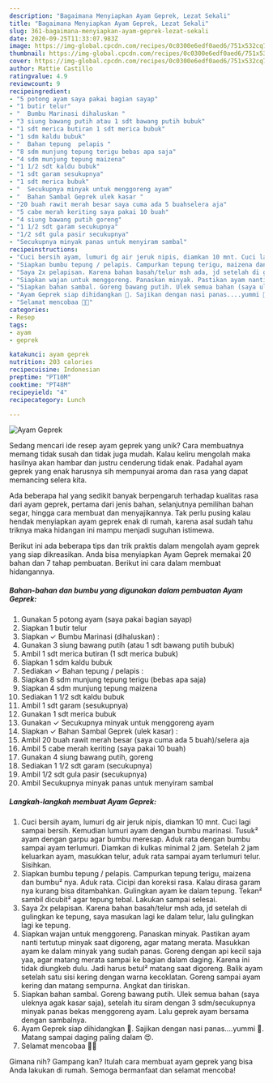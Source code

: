```yaml
---
description: "Bagaimana Menyiapkan Ayam Geprek, Lezat Sekali"
title: "Bagaimana Menyiapkan Ayam Geprek, Lezat Sekali"
slug: 361-bagaimana-menyiapkan-ayam-geprek-lezat-sekali
date: 2020-09-25T11:33:07.983Z
image: https://img-global.cpcdn.com/recipes/0c0300e6edf0aed6/751x532cq70/ayam-geprek-foto-resep-utama.jpg
thumbnail: https://img-global.cpcdn.com/recipes/0c0300e6edf0aed6/751x532cq70/ayam-geprek-foto-resep-utama.jpg
cover: https://img-global.cpcdn.com/recipes/0c0300e6edf0aed6/751x532cq70/ayam-geprek-foto-resep-utama.jpg
author: Mattie Castillo
ratingvalue: 4.9
reviewcount: 9
recipeingredient:
- "5 potong ayam saya pakai bagian sayap"
- "1 butir telur"
- "  Bumbu Marinasi dihaluskan "
- "3 siung bawang putih atau 1 sdt bawang putih bubuk"
- "1 sdt merica butiran 1 sdt merica bubuk"
- "1 sdm kaldu bubuk"
- "  Bahan tepung  pelapis "
- "8 sdm munjung tepung terigu bebas apa saja"
- "4 sdm munjung tepung maizena"
- "1 1/2 sdt kaldu bubuk"
- "1 sdt garam sesukupnya"
- "1 sdt merica bubuk"
- "  Secukupnya minyak untuk menggoreng ayam"
- "  Bahan Sambal Geprek ulek kasar "
- "20 buah rawit merah besar saya cuma ada 5 buahselera aja"
- "5 cabe merah keriting saya pakai 10 buah"
- "4 siung bawang putih goreng"
- "1 1/2 sdt garam secukupnya"
- "1/2 sdt gula pasir secukupnya"
- "Secukupnya minyak panas untuk menyiram sambal"
recipeinstructions:
- "Cuci bersih ayam, lumuri dg air jeruk nipis, diamkan 10 mnt. Cuci lagi sampai bersih. Kemudian lumuri ayam dengan bumbu marinasi. Tusuk² ayam dengan garpu agar bumbu meresap. Aduk rata dengan bumbu sampai ayam terlumuri. Diamkan di kulkas minimal 2 jam. Setelah 2 jam keluarkan ayam, masukkan telur, aduk rata sampai ayam terlumuri telur. Sisihkan."
- "Siapkan bumbu tepung / pelapis. Campurkan tepung terigu, maizena dan bumbu² nya. Aduk rata. Cicipi dan koreksi rasa. Kalau dirasa garam nya kurang bisa ditambahkan. Gulingkan ayam ke dalam tepung. Tekan² sambil dicubit² agar tepung tebal. Lakukan sampai selesai."
- "Saya 2x pelapisan. Karena bahan basah/telur msh ada, jd setelah di gulingkan ke tepung, saya masukan lagi ke dalam telur, lalu gulingkan lagi ke tepung."
- "Siapkan wajan untuk menggoreng. Panaskan minyak. Pastikan ayam nanti tertutup minyak saat digoreng, agar matang merata. Masukkan ayam ke dalam minyak yang sudah panas. Goreng dengan api kecil saja yaa, agar matang merata sampai ke bagian dalam daging. Karena ini tidak diungkeb dulu. Jadi harus betul² matang saat digoreng. Balik ayam setelah satu sisi kering dengan warna kecoklatan. Goreng sampai ayam kering dan matang sempurna. Angkat dan tiriskan."
- "Siapkan bahan sambal. Goreng bawang putih. Ulek semua bahan (saya uleknya agak kasar saja), setelah itu siram dengan 3 sdm/secukupnya minyak panas bekas menggoreng ayam. Lalu geprek ayam bersama dengan sambalnya."
- "Ayam Geprek siap dihidangkan 🤩. Sajikan dengan nasi panas....yummi 🤤. Matang sampai daging paling dalam 😍."
- "Selamat mencobaa 🤗🥰"
categories:
- Resep
tags:
- ayam
- geprek

katakunci: ayam geprek 
nutrition: 203 calories
recipecuisine: Indonesian
preptime: "PT10M"
cooktime: "PT48M"
recipeyield: "4"
recipecategory: Lunch

---
```



![Ayam Geprek](https://img-global.cpcdn.com/recipes/0c0300e6edf0aed6/751x532cq70/ayam-geprek-foto-resep-utama.jpg)

Sedang mencari ide resep ayam geprek yang unik? Cara membuatnya memang tidak susah dan tidak juga mudah. Kalau keliru mengolah maka hasilnya akan hambar dan justru cenderung tidak enak. Padahal ayam geprek yang enak harusnya sih mempunyai aroma dan rasa yang dapat memancing selera kita.

Ada beberapa hal yang sedikit banyak berpengaruh terhadap kualitas rasa dari ayam geprek, pertama dari jenis bahan, selanjutnya pemilihan bahan segar, hingga cara membuat dan menyajikannya. Tak perlu pusing kalau hendak menyiapkan ayam geprek enak di rumah, karena asal sudah tahu triknya maka hidangan ini mampu menjadi suguhan istimewa.




Berikut ini ada beberapa tips dan trik praktis dalam mengolah ayam geprek yang siap dikreasikan. Anda bisa menyiapkan Ayam Geprek memakai 20 bahan dan 7 tahap pembuatan. Berikut ini cara dalam membuat hidangannya.

<!--inarticleads1-->

##### Bahan-bahan dan bumbu yang digunakan dalam pembuatan Ayam Geprek:

1. Gunakan 5 potong ayam (saya pakai bagian sayap)
1. Siapkan 1 butir telur
1. Siapkan  ✓ Bumbu Marinasi (dihaluskan) :
1. Gunakan 3 siung bawang putih (atau 1 sdt bawang putih bubuk)
1. Ambil 1 sdt merica butiran (1 sdt merica bubuk)
1. Siapkan 1 sdm kaldu bubuk
1. Sediakan  ✓ Bahan tepung / pelapis :
1. Siapkan 8 sdm munjung tepung terigu (bebas apa saja)
1. Siapkan 4 sdm munjung tepung maizena
1. Sediakan 1 1/2 sdt kaldu bubuk
1. Ambil 1 sdt garam (sesukupnya)
1. Gunakan 1 sdt merica bubuk
1. Gunakan  ✓ Secukupnya minyak untuk menggoreng ayam
1. Siapkan  ✓ Bahan Sambal Geprek (ulek kasar) :
1. Ambil 20 buah rawit merah besar (saya cuma ada 5 buah)/selera aja
1. Ambil 5 cabe merah keriting (saya pakai 10 buah)
1. Gunakan 4 siung bawang putih, goreng
1. Sediakan 1 1/2 sdt garam (secukupnya)
1. Ambil 1/2 sdt gula pasir (secukupnya)
1. Ambil Secukupnya minyak panas untuk menyiram sambal




<!--inarticleads2-->

##### Langkah-langkah membuat Ayam Geprek:

1. Cuci bersih ayam, lumuri dg air jeruk nipis, diamkan 10 mnt. Cuci lagi sampai bersih. Kemudian lumuri ayam dengan bumbu marinasi. Tusuk² ayam dengan garpu agar bumbu meresap. Aduk rata dengan bumbu sampai ayam terlumuri. Diamkan di kulkas minimal 2 jam. Setelah 2 jam keluarkan ayam, masukkan telur, aduk rata sampai ayam terlumuri telur. Sisihkan.
1. Siapkan bumbu tepung / pelapis. Campurkan tepung terigu, maizena dan bumbu² nya. Aduk rata. Cicipi dan koreksi rasa. Kalau dirasa garam nya kurang bisa ditambahkan. Gulingkan ayam ke dalam tepung. Tekan² sambil dicubit² agar tepung tebal. Lakukan sampai selesai.
1. Saya 2x pelapisan. Karena bahan basah/telur msh ada, jd setelah di gulingkan ke tepung, saya masukan lagi ke dalam telur, lalu gulingkan lagi ke tepung.
1. Siapkan wajan untuk menggoreng. Panaskan minyak. Pastikan ayam nanti tertutup minyak saat digoreng, agar matang merata. Masukkan ayam ke dalam minyak yang sudah panas. Goreng dengan api kecil saja yaa, agar matang merata sampai ke bagian dalam daging. Karena ini tidak diungkeb dulu. Jadi harus betul² matang saat digoreng. Balik ayam setelah satu sisi kering dengan warna kecoklatan. Goreng sampai ayam kering dan matang sempurna. Angkat dan tiriskan.
1. Siapkan bahan sambal. Goreng bawang putih. Ulek semua bahan (saya uleknya agak kasar saja), setelah itu siram dengan 3 sdm/secukupnya minyak panas bekas menggoreng ayam. Lalu geprek ayam bersama dengan sambalnya.
1. Ayam Geprek siap dihidangkan 🤩. Sajikan dengan nasi panas....yummi 🤤. Matang sampai daging paling dalam 😍.
1. Selamat mencobaa 🤗🥰




Gimana nih? Gampang kan? Itulah cara membuat ayam geprek yang bisa Anda lakukan di rumah. Semoga bermanfaat dan selamat mencoba!
